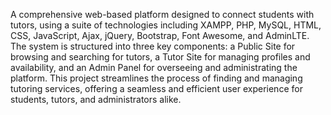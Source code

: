 A comprehensive web-based platform designed to connect students with tutors, using a suite of technologies including XAMPP, PHP, MySQL, HTML, CSS, JavaScript, Ajax, jQuery, Bootstrap, Font Awesome, and AdminLTE. The system is structured into three key components: a Public Site for browsing and searching for tutors, a Tutor Site for managing profiles and availability, and an Admin Panel for overseeing and administrating the platform. This project streamlines the process of finding and managing tutoring services, offering a seamless and efficient user experience for students, tutors, and administrators alike.

